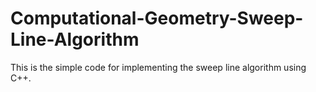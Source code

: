 # Computational-Geometry-Sweep-Line-Algorithm
This is the simple code for implementing the sweep line algorithm using C++. 
